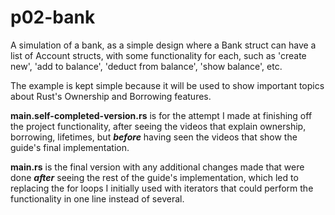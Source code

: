 # p02-bank

A simulation of a bank, as a simple design where a Bank struct can have a list of Account structs, with some functionality for each, such as 'create new', 'add to balance', 'deduct from balance', 'show balance', etc.

The example is kept simple because it will be used to show important topics about Rust's Ownership and Borrowing features.

**main.self-completed-version.rs** is for the attempt I made at finishing off the project functionality, after seeing the videos that explain ownership, borrowing, lifetimes, but **_before_** having seen the videos that show the guide's final implementation.

**main.rs** is the final version with any additional changes made that were done **_after_** seeing the rest of the guide's implementation, which led to replacing the for loops I initially used with iterators that could perform the functionality in one line instead of several.
